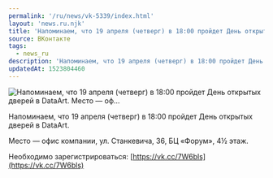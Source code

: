 ```yaml
---
permalink: '/ru/news/vk-5339/index.html'
layout: 'news.ru.njk'
title: 'Напоминаем, что 19 апреля (четверг) в 18:00 пройдет День открытых дверей в DataArt.  Место — оф…'
source: ВКонтакте
tags:
  - news_ru
description: 'Напоминаем, что 19 апреля (четверг) в 18:00 пройдет День открытых дверей в DataArt.  Место — оф…'
updatedAt: 1523804460
---
```

![Напоминаем, что 19 апреля (четверг) в 18:00 пройдет День открытых дверей в DataArt.  Место — оф…](https://sun9-66.userapi.com/impf/c847018/v847018311/216ab/Dotn3is-Xik.jpg?size=1200x800&quality=96&proxy=1&sign=e432285e4a1a2d8c06a86a6a27d4298e&c_uniq_tag=qQ883ZtaoE2kBDVRX3Xl0-Irao7DTwzfcYpTIQWhRRU&type=album)

Напоминаем, что 19 апреля (четверг) в 18:00 пройдет День открытых дверей в DataArt.

Место — офис компании, ул. Станкевича, 36, БЦ «Форум», 4½ этаж.

Необходимо зарегистрироваться: [https://vk.cc/7W6bls](https://vk.cc/7W6bls)
